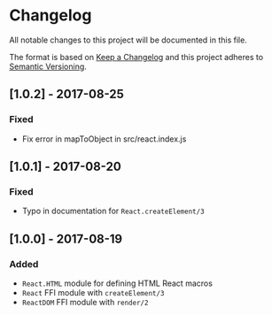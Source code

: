 # Changelog
All notable changes to this project will be documented in this file.

The format is based on [Keep a Changelog](http://keepachangelog.com/en/1.0.0/)
and this project adheres to [Semantic Versioning](http://semver.org/spec/v2.0.0.html).

## [1.0.2] - 2017-08-25
### Fixed
- Fix error in mapToObject in src/react.index.js

## [1.0.1] - 2017-08-20
### Fixed
- Typo in documentation for `React.createElement/3`

## [1.0.0] - 2017-08-19
### Added
 - `React.HTML` module for defining HTML React macros
 - `React` FFI module with `createElement/3`
 - `ReactDOM` FFI module with `render/2`

